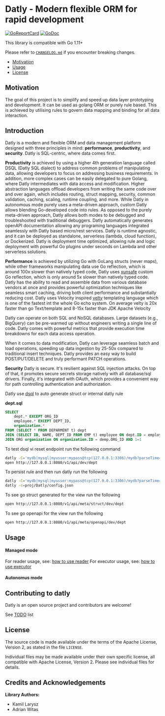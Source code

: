 # Datly - Modern flexible ORM for rapid development

[![GoReportCard](https://goreportcard.com/badge/github.com/viant/datly)](https://goreportcard.com/report/github.com/viant/datly)
[![GoDoc](https://godoc.org/github.com/viant/datly?status.svg)](https://godoc.org/github.com/viant/datly)


This library is compatible with Go 1.11+

Please refer to [`CHANGELOG.md`](../CHANGELOG.md) if you encounter breaking changes.

- [Motivation](#motivation)
- [Usage](#usage)
- [License](#license)


## Motivation

The goal of this project is to simplify and speed up data layer prototyping and development.
It can be used as golang ORM or purely rule based.
This is achieved by utilising rules to govern data mapping and binding for all data interaction.

## Introduction

Datly is a modern and flexible ORM and data management platform designed with three principles in mind: **performance**, **productivity**, and **security**.
Datly is SQL-centric, where data comes first.

**Productivity** is achieved by using a higher 4th generation language called DSQL (Datly SQL dialect) to address common problems of manipulating data, 
allowing developers to focus on addressing business requirements. 
In addition, more complex cases can be easily delegated to pure Golang, where Datly intermediates with data access and modification. 
Higher abstraction languages offload developers from writing the same code over and over again, which includes routing, struct mapping, 
security, common validation, caching, scaling, runtime coupling, and more.
While Datly in autonomous mode purely uses a meta-driven approach, custom Datly allows blending Go-developed code into rules.
As opposed to the purely meta-driven approach, Datly allows both modes to be debugged and troubleshooted with traditional debuggers.
Datly automatically generates openAPI documentation allowing any programing languages integrated seamlessly with Datly based micro/rest services.
Datly is runtime agnostic, and it can be deployed as standalone, serverless (lambda, cloud function), or Dockerized.
Datly is deployment time optimized, allowing rule and logic deployment with powerful Go plugins under seconds on Lambda and other serverless solutions.


**Performance** is achieved by utilizing Go with GoLang structs (never maps), while other frameworks manipulating data use Go reflection, 
which is around 100x slower than natively typed code,  Datly uses [xunsafe](https://github.com/viant/xunsafe) custom Go reflection, which is only around 5x slower than natively typed code.
Datly has the ability to read and assemble data from various database vendors at once and provides powerful optimization techniques like seamless smart caching, 
driving both client performance and substantially reducing cost. 
Datly uses Velocity inspired [velty](https://github.com/viant/velty) templating language which is one of the fastest int the whole Go echo system.
On average velty is 20x faster than go Text/template and 8-15x faster than JDK Apache Velocity

Datly can operate on both SQL and NoSQL databases. Large datasets (e.g., BigQuery) can be pre-warmed up without engineers writing a single line of code. 
Datly comes with powerful metrics that provide execution time breakdowns for each data access operation.

When it comes to data modification, Datly can leverage seamless batch and load operations, speeding up data ingestion by 25-50x compared to traditional insert techniques. 
Datly provides an easy way to build POST/PUT/DELETE and truly performant PATCH operations.


**Security**
Datly is secure. It's resilient against SQL injection attacks. 
On top of that, it promotes secure secrets storage natively with all database/sql drivers. 
Finally, it's integrated with OAuth, which provides a convenient way for path controlling authentication and authorization.




Datly use [dsql](doc/README.md#datly-sql--dsql-) to auto generate struct or internal datly rule



**dept.sql**
```sql
SELECT 
    dept.* EXCEPT ORG_ID
    employee.* EXCEPT DEPT_ID, 
    organization.* 
FROM (SELECT * FROM DEPARMENT t) dept
JOIN (SELECT ID, NAME, DEPT_ID FROM EMP t) employee ON dept.ID = employee.DEPT_ID
JOIN ORG organization ON organization.ID = demp.ORG_ID AND 1=1
```

To test dsql vi reset endpoint run the following command
```bash
datly -C='mydb|mysql|myusser:mypass@tcp(127.0.0.1:3306)/mydb?parseTime=true' -X dept.sql
open http://127.0.0.1:8080/v1/api/dev/dept    
```

To persist rule and then run datly run the following
```bash
datly -C='mydb|mysql|myusser:mypass@tcp(127.0.0.1:3306)/mydb?parseTime=true' -X dept.sql -w=proj
datly -c=proj/Datly/config.json
```

To see go struct generated for the view run the following
```bash
open http://127.0.0.1:8080/v1/api/meta/struct/dev/dept
```

To see go openapi for the view run the following
```bash
open http://127.0.0.1:8080/v1/api/meta/openapi/dev/dept
```




## Usage

#### Managed mode

For reader usage, see: [how to use reader](./reader/README.md) 
For executor usage, see: [how to use executor](./executor/README.md)

#### Autonomus mode

## Contributing to datly

Datly is an open source project and contributors are welcome!

See [TODO](./TODO.md) list

## License

The source code is made available under the terms of the Apache License, Version 2, as stated in the file `LICENSE`.

Individual files may be made available under their own specific license,
all compatible with Apache License, Version 2. Please see individual files for details.

<a name="Credits-and-Acknowledgements"></a>

## Credits and Acknowledgements

**Library Authors:** 
- Kamil Larysz
- Adrian Witas

